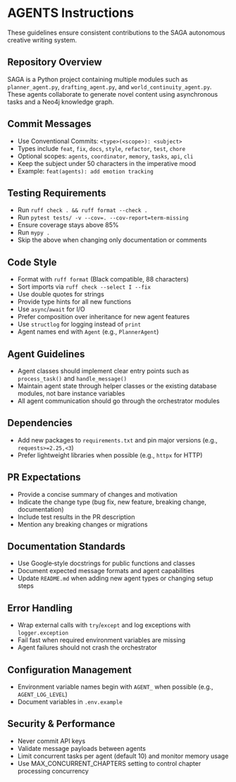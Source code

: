 # AGENTS Instructions

These guidelines ensure consistent contributions to the SAGA autonomous creative writing system.

## Repository Overview
SAGA is a Python project containing multiple modules such as `planner_agent.py`, `drafting_agent.py`, and `world_continuity_agent.py`. These agents collaborate to generate novel content using asynchronous tasks and a Neo4j knowledge graph.

## Commit Messages
- Use Conventional Commits: `<type>(<scope>): <subject>`
- Types include `feat`, `fix`, `docs`, `style`, `refactor`, `test`, `chore`
- Optional scopes: `agents`, `coordinator`, `memory`, `tasks`, `api`, `cli`
- Keep the subject under 50 characters in the imperative mood
- Example: `feat(agents): add emotion tracking`

## Testing Requirements
- Run `ruff check . && ruff format --check .`
- Run `pytest tests/ -v --cov=. --cov-report=term-missing`
- Ensure coverage stays above 85%
- Run `mypy .`
- Skip the above when changing only documentation or comments

## Code Style
- Format with `ruff format` (Black compatible, 88 characters)
- Sort imports via `ruff check --select I --fix`
- Use double quotes for strings
- Provide type hints for all new functions
- Use `async`/`await` for I/O
- Prefer composition over inheritance for new agent features
- Use `structlog` for logging instead of `print`
- Agent names end with `Agent` (e.g., `PlannerAgent`)

## Agent Guidelines
- Agent classes should implement clear entry points such as `process_task()` and `handle_message()`
- Maintain agent state through helper classes or the existing database modules, not bare instance variables
- All agent communication should go through the orchestrator modules

## Dependencies
- Add new packages to `requirements.txt` and pin major versions (e.g., `requests>=2.25,<3`)
- Prefer lightweight libraries when possible (e.g., `httpx` for HTTP)

## PR Expectations
- Provide a concise summary of changes and motivation
- Indicate the change type (bug fix, new feature, breaking change, documentation)
- Include test results in the PR description
- Mention any breaking changes or migrations

## Documentation Standards
- Use Google‑style docstrings for public functions and classes
- Document expected message formats and agent capabilities
- Update `README.md` when adding new agent types or changing setup steps

## Error Handling
- Wrap external calls with `try`/`except` and log exceptions with `logger.exception`
- Fail fast when required environment variables are missing
- Agent failures should not crash the orchestrator

## Configuration Management
- Environment variable names begin with `AGENT_` when possible (e.g., `AGENT_LOG_LEVEL`)
- Document variables in `.env.example`

## Security & Performance
- Never commit API keys
- Validate message payloads between agents
- Limit concurrent tasks per agent (default 10) and monitor memory usage
- Use MAX_CONCURRENT_CHAPTERS setting to control chapter processing concurrency

